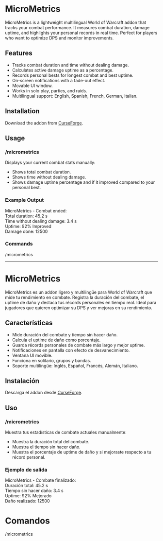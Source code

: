# MicroMetrics

MicroMetrics is a lightweight multilingual World of Warcraft addon that tracks your combat performance. It measures combat duration, damage uptime, and highlights your personal records in real time. Perfect for players who want to optimize DPS and monitor improvements.

## Features
- Tracks combat duration and time without dealing damage.
- Calculates active damage uptime as a percentage.
- Records personal bests for longest combat and best uptime.
- On-screen notifications with a fade-out effect.
- Movable UI window.
- Works in solo play, parties, and raids.
- Multilingual support: English, Spanish, French, German, Italian.

## Installation
Download the addon from [CurseForge](https://www.curseforge.com/wow/addons/micrometrics).

## Usage

### /micrometrics
Displays your current combat stats manually:  
- Shows total combat duration.  
- Shows time without dealing damage.  
- Shows damage uptime percentage and if it improved compared to your personal best.

### Example Output
MicroMetrics - Combat ended:  
Total duration: 45.2 s  
Time without dealing damage: 3.4 s  
Uptime: 92% Improved  
Damage done: 12500

### Commands
/micrometrics

---

# MicroMetrics

MicroMetrics es un addon ligero y multilingüe para World of Warcraft que mide tu rendimiento en combate. Registra la duración del combate, el uptime de daño y destaca tus récords personales en tiempo real. Ideal para jugadores que quieren optimizar su DPS y ver mejoras en su rendimiento.

## Características
- Mide duración del combate y tiempo sin hacer daño.
- Calcula el uptime de daño como porcentaje.
- Guarda récords personales de combate más largo y mejor uptime.
- Notificaciones en pantalla con efecto de desvanecimiento.
- Ventana UI movible.
- Funciona en solitario, grupos y bandas.
- Soporte multilingüe: Inglés, Español, Francés, Alemán, Italiano.

## Instalación
Descarga el addon desde [CurseForge](https://www.curseforge.com/wow/addons/micrometrics).

## Uso

### /micrometrics
Muestra tus estadísticas de combate actuales manualmente:  
- Muestra la duración total del combate.  
- Muestra el tiempo sin hacer daño.  
- Muestra el porcentaje de uptime de daño y si mejoraste respecto a tu récord personal.

### Ejemplo de salida
MicroMetrics - Combate finalizado:  
Duración total: 45.2 s  
Tiempo sin hacer daño: 3.4 s  
Uptime: 92% Mejorado  
Daño realizado: 12500

# Comandos
/micrometrics

